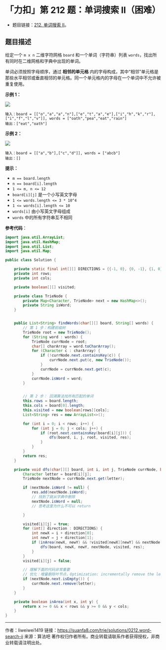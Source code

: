 #  「力扣」第 212 题：单词搜索 II（困难）

- 题目链接：[212. 单词搜索 II](https://leetcode-cn.com/problems/word-search-ii/)。

## 题目描述

给定一个 `m x n` 二维字符网格 `board` 和一个单词（字符串）列表 `words`，找出所有同时在二维网格和字典中出现的单词。

单词必须按照字母顺序，通过 **相邻的单元格** 内的字母构成，其中“相邻”单元格是那些水平相邻或垂直相邻的单元格。同一个单元格内的字母在一个单词中不允许被重复使用。

**示例 1：**

![](https://suanfa8-1252206550.cos.ap-shanghai.myqcloud.com/202301250920200.jpeg)

```
输入：board = [["o","a","a","n"],["e","t","a","e"],["i","h","k","r"],["i","f","l","v"]], words = ["oath","pea","eat","rain"]
输出：["eat","oath"]
```

**示例 2：**

![](https://suanfa8-1252206550.cos.ap-shanghai.myqcloud.com/202301250921152.jpeg)

```
输入：board = [["a","b"],["c","d"]], words = ["abcb"]
输出：[]
```

**提示：**

- `m == board.length`
- `n == board[i].length`
- `1 <= m, n <= 12`
- `board[i][j]` 是一个小写英文字母
- `1 <= words.length <= 3 * 10^4`
- `1 <= words[i].length <= 10`
- `words[i]` 由小写英文字母组成
- `words` 中的所有字符串互不相同

**参考代码**：

```java
import java.util.ArrayList;
import java.util.HashMap;
import java.util.List;
import java.util.Map;

public class Solution {

    private static final int[][] DIRECTIONS = {{-1, 0}, {0, -1}, {1, 0}, {0, 1}};
    private int rows;
    private int cols;

    private boolean[][] visited;

    private class TrieNode {
        private Map<Character, TrieNode> next = new HashMap<>();
        private String isWord;
    }


    public List<String> findWords(char[][] board, String[] words) {
        // 第 1 步：构建前缀树
        TrieNode root = new TrieNode();
        for (String word : words) {
            TrieNode currNode = root;
            char[] charArray = word.toCharArray();
            for (Character c : charArray) {
                if (!currNode.next.containsKey(c)) {
                    currNode.next.put(c, new TrieNode());
                }
                currNode = currNode.next.get(c);
            }
            currNode.isWord = word;
        }


        // 第 2 步： 回溯算法找所有匹配的单词
        this.rows = board.length;
        this.cols = board[0].length;
        this.visited = new boolean[rows][cols];
        List<String> res = new ArrayList<>();

        for (int i = 0; i < rows; i++) {
            for (int j = 0; j < cols; j++) {
                if (root.next.containsKey(board[i][j])) {
                    dfs(board, i, j, root, visited, res);
                }
            }
        }
        return res;
    }

    private void dfs(char[][] board, int i, int j, TrieNode currNode, boolean[][] visited, List<String> res) {
        Character letter = board[i][j];
        TrieNode nextNode = currNode.next.get(letter);

        if (nextNode.isWord != null) {
            res.add(nextNode.isWord);
            // 找到了就从字典中删除
            nextNode.isWord = null;
            // 思考这里为什么不可以 return

        }

        visited[i][j] = true;
        for (int[] direction : DIRECTIONS) {
            int newX = i + direction[0];
            int newY = j + direction[1];
            if (inArea(newX, newY) && !visited[newX][newY] && nextNode.next.containsKey(board[newX][newY])) {
                dfs(board, newX, newY, nextNode, visited, res);
            }
        }
        visited[i][j] = false;

        // 理解下面的代码非常重要
        // 优化：增量删除叶节点，Optimization: incrementally remove the leaf nodes
        if (nextNode.next.isEmpty()) {
            currNode.next.remove(letter);
        }
    }

    private boolean inArea(int x, int y) {
        return x >= 0 && x < rows && y >= 0 && y < cols;
    }
}
```






---

作者：liweiwei1419
链接：https://suanfa8.com/trie/solutions/0212.word-search-ii
来源：算法吧
著作权归作者所有。商业转载请联系作者获得授权，非商业转载请注明出处。